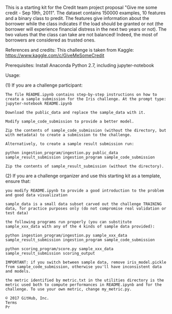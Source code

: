 This is a starting kit for the Credit team project proposal "Give me some credit - Sep 19th, 2011".
The dataset contains 150000 examples, 10 features and a binary class to predit. The features give information about the borrower while the class indicates if the load should be granted or not (the borrower will experience financial distress in the next two years or not). The two values that the class can take are not balanced! Indeed, the most of borrowers are considered as trusted ones.

References and credits: This challenge is taken from Kaggle: https://www.kaggle.com/c/GiveMeSomeCredit

Prerequisites: Install Anaconda Python 2.7, including jupyter-notebook

Usage:

(1) If you are a challenge participant:

    The file README.ipynb contains step-by-step instructions on how to create a sample submission for the Iris challenge. At the prompt type: jupyter-notebook README.ipynb

    Download the public_data and replace the sample_data with it.

    Modify sample_code_submission to provide a better model.

    Zip the contents of sample_code_submission (without the directory, but with metadata) to create a submission to the challenge.

    Alternatively, to create a sample result submission run:

    python ingestion_program/ingestion.py public_data sample_result_submission ingestion_program sample_code_submission

    Zip the contents of sample_result_submission (without the directory).

(2) If you are a challenge organizer and use this starting kit as a template, ensure that:

    you modify README.ipynb to provide a good introduction to the problem and good data visualization

    sample_data is a small data subset carved out the challenge TRAINING data, for practice purposes only (do not compromise real validation or test data)

    the following programs run properly (you can substitute sample_xxx_data with any of the 4 kinds of sample data provided):

    python ingestion_program/ingestion.py sample_xxx_data sample_result_submission ingestion_program sample_code_submission

    python scoring_program/score.py sample_xxx_data sample_result_submission scoring_output

    IMPORTANT: if you switch between sample data, remove iris_model.pickle from sample_code_submission, otherwise you'll have inconsistent data and models.

    the metric identified by metric.txt in the utilities directory is the metric used both to compute performances in README.ipynb and for the challenge. To use your own metric, change my_metric.py.

    © 2017 GitHub, Inc.
    Terms
    Pr